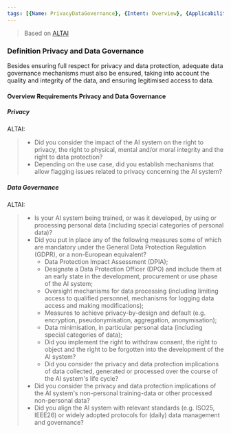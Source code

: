 ```yaml
---
tags: [{Name: PrivacyDataGovernance}, {Intent: Overview}, {Applicability: AIAct}, {Usage Example: default_highrisk}]
---
```


> Based on [ALTAI](https://digital-strategy.ec.europa.eu/en/library/ethics-guidelines-trustworthy-ai)

### Definition Privacy and Data Governance
Besides ensuring full respect for privacy and data protection, adequate data governance mechanisms must also be ensured, taking into account the quality and integrity of the data, and ensuring legitimised access to data.

#### Overview Requirements Privacy and Data Governance

##### Privacy

ALTAI:
> - Did you consider the impact of the AI system on the right to privacy, the right to physical, mental and/or moral integrity and the right to data protection?
> - Depending on the use case, did you establish mechanisms that allow flagging issues related to privacy concerning the AI system?


##### Data Governance

ALTAI:
> - Is your AI system being trained, or was it developed, by using or processing personal data (including special categories of personal data)?
> - Did you put in place any of the following measures some of which are mandatory under the General Data Protection Regulation (GDPR), or a non-European equivalent?
>   - Data Protection Impact Assessment (DPIA);
>   - Designate a Data Protection Officer (DPO) and include them at an early state in the development, procurement or use phase of the AI system;
>   - Oversight mechanisms for data processing (including limiting access to qualified personnel, mechanisms for logging data access and making modifications);
>   - Measures to achieve privacy-by-design and default (e.g. encryption, pseudonymisation, aggregation, anonymisation);
>   - Data minimisation, in particular personal data (including special categories of data);
>   - Did you implement the right to withdraw consent, the right to object and the right to be forgotten into the development of the AI system?
>   - Did you consider the privacy and data protection implications of data collected, generated or processed over the course of the AI system's life cycle?
> - Did you consider the privacy and data protection implications of the AI system's non-personal training-data or other processed non-personal data?
> - Did you align the AI system with relevant standards (e.g. ISO25, IEEE26) or widely adopted protocols for (daily) data management and governance?